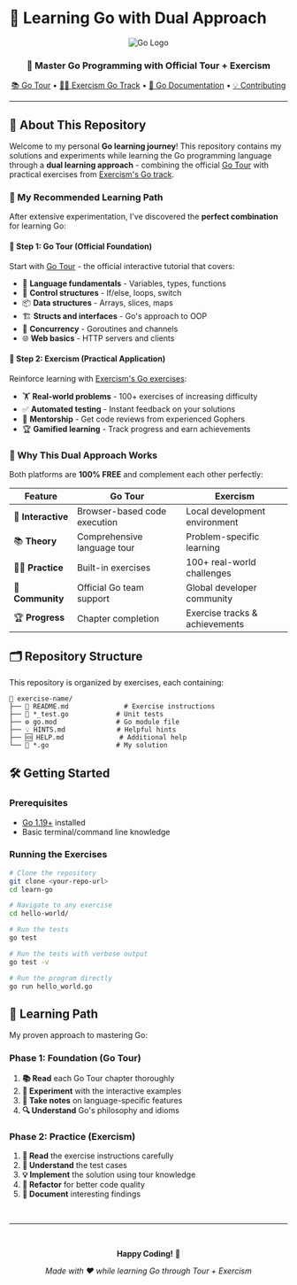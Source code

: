 # 🚀 Learning Go with Dual Approach

<div align="center">

![Go Logo](https://go.dev/images/go-logo-blue.svg)

### 🎯 Master Go Programming with Official Tour + Exercism

[📚 Go Tour](https://go.dev/tour/) • [🏃‍♂️ Exercism Go Track](https://exercism.org/tracks/go/exercises) • [📖 Go Documentation](https://golang.org/doc/) • [💡 Contributing](#-contributing)

</div>

---

## 📖 About This Repository

Welcome to my personal **Go learning journey**! This repository contains my solutions and experiments while learning the Go programming language through a **dual learning approach** - combining the official [Go Tour](https://go.dev/tour/) with practical exercises from [Exercism's Go track](https://exercism.org/tracks/go/exercises).

### 🌟 My Recommended Learning Path

After extensive experimentation, I've discovered the **perfect combination** for learning Go:

#### 🥇 **Step 1: Go Tour (Official Foundation)**

Start with [Go Tour](https://go.dev/tour/) - the official interactive tutorial that covers:

-   🎯 **Language fundamentals** - Variables, types, functions
-   🔄 **Control structures** - If/else, loops, switch
-   📦 **Data structures** - Arrays, slices, maps
-   🏗️ **Structs and interfaces** - Go's approach to OOP
-   🚀 **Concurrency** - Goroutines and channels
-   🌐 **Web basics** - HTTP servers and clients

#### 🥈 **Step 2: Exercism (Practical Application)**

Reinforce learning with [Exercism's Go exercises](https://exercism.org/tracks/go/exercises):

-   🏋️ **Real-world problems** - 100+ exercises of increasing difficulty
-   ✅ **Automated testing** - Instant feedback on your solutions
-   👥 **Mentorship** - Get code reviews from experienced Gophers
-   🏆 **Gamified learning** - Track progress and earn achievements

### 🌟 Why This Dual Approach Works

Both platforms are **100% FREE** and complement each other perfectly:

| Feature            | Go Tour                      | Exercism                       |
| ------------------ | ---------------------------- | ------------------------------ |
| 🎯 **Interactive** | Browser-based code execution | Local development environment  |
| 📚 **Theory**      | Comprehensive language tour  | Problem-specific learning      |
| 🏃‍♂️ **Practice**    | Built-in exercises           | 100+ real-world challenges     |
| 👥 **Community**   | Official Go team support     | Global developer community     |
| 🏆 **Progress**    | Chapter completion           | Exercise tracks & achievements |

## 🗂️ Repository Structure

This repository is organized by exercises, each containing:

```
📁 exercise-name/
├── 📝 README.md              # Exercise instructions
├── 🧪 *_test.go            # Unit tests
├── ⚙️ go.mod               # Go module file
├── 💡 HINTS.md             # Helpful hints
├── 🆘 HELP.md              # Additional help
└── 📝 *.go                 # My solution
```

## 🛠️ Getting Started

### Prerequisites

-   [Go 1.19+](https://golang.org/dl/) installed
-   Basic terminal/command line knowledge

### Running the Exercises

```bash
# Clone the repository
git clone <your-repo-url>
cd learn-go

# Navigate to any exercise
cd hello-world/

# Run the tests
go test

# Run the tests with verbose output
go test -v

# Run the program directly
go run hello_world.go
```

## 🎯 Learning Path

My proven approach to mastering Go:

### Phase 1: Foundation (Go Tour)

1. **📚 Read** each Go Tour chapter thoroughly
2. **🎯 Experiment** with the interactive examples
3. **📝 Take notes** on language-specific features
4. **🔍 Understand** Go's philosophy and idioms

### Phase 2: Practice (Exercism)

1. **📝 Read** the exercise instructions carefully
2. **🧪 Understand** the test cases
3. **💡 Implement** the solution using tour knowledge
4. **🔄 Refactor** for better code quality
5. **📖 Document** interesting findings

<br>

---

<br>

<div align="center">

**Happy Coding!** 🎉

_Made with ❤️ while learning Go through Tour + Exercism_

</div>
